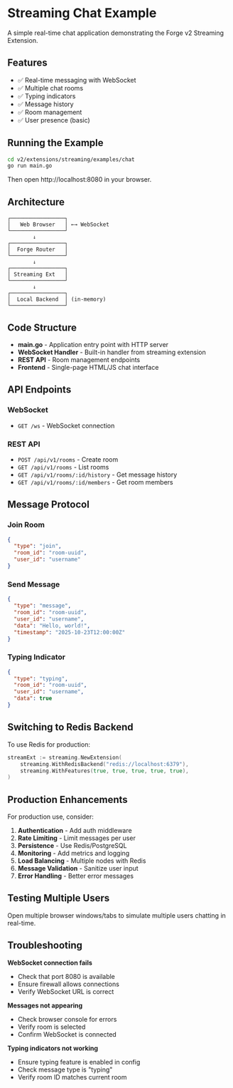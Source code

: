 # Streaming Chat Example

A simple real-time chat application demonstrating the Forge v2 Streaming Extension.

## Features

- ✅ Real-time messaging with WebSocket
- ✅ Multiple chat rooms
- ✅ Typing indicators
- ✅ Message history
- ✅ Room management
- ✅ User presence (basic)

## Running the Example

```bash
cd v2/extensions/streaming/examples/chat
go run main.go
```

Then open http://localhost:8080 in your browser.

## Architecture

```
┌─────────────────┐
│   Web Browser   │ ←→ WebSocket
└─────────────────┘
        ↓
┌─────────────────┐
│  Forge Router   │
└─────────────────┘
        ↓
┌─────────────────┐
│ Streaming Ext   │
└─────────────────┘
        ↓
┌─────────────────┐
│  Local Backend  │ (in-memory)
└─────────────────┘
```

## Code Structure

- **main.go** - Application entry point with HTTP server
- **WebSocket Handler** - Built-in handler from streaming extension
- **REST API** - Room management endpoints
- **Frontend** - Single-page HTML/JS chat interface

## API Endpoints

### WebSocket
- `GET /ws` - WebSocket connection

### REST API
- `POST /api/v1/rooms` - Create room
- `GET /api/v1/rooms` - List rooms
- `GET /api/v1/rooms/:id/history` - Get message history
- `GET /api/v1/rooms/:id/members` - Get room members

## Message Protocol

### Join Room
```json
{
  "type": "join",
  "room_id": "room-uuid",
  "user_id": "username"
}
```

### Send Message
```json
{
  "type": "message",
  "room_id": "room-uuid",
  "user_id": "username",
  "data": "Hello, world!",
  "timestamp": "2025-10-23T12:00:00Z"
}
```

### Typing Indicator
```json
{
  "type": "typing",
  "room_id": "room-uuid",
  "user_id": "username",
  "data": true
}
```

## Switching to Redis Backend

To use Redis for production:

```go
streamExt := streaming.NewExtension(
    streaming.WithRedisBackend("redis://localhost:6379"),
    streaming.WithFeatures(true, true, true, true, true),
)
```

## Production Enhancements

For production use, consider:

1. **Authentication** - Add auth middleware
2. **Rate Limiting** - Limit messages per user
3. **Persistence** - Use Redis/PostgreSQL
4. **Monitoring** - Add metrics and logging
5. **Load Balancing** - Multiple nodes with Redis
6. **Message Validation** - Sanitize user input
7. **Error Handling** - Better error messages

## Testing Multiple Users

Open multiple browser windows/tabs to simulate multiple users chatting in real-time.

## Troubleshooting

**WebSocket connection fails**
- Check that port 8080 is available
- Ensure firewall allows connections
- Verify WebSocket URL is correct

**Messages not appearing**
- Check browser console for errors
- Verify room is selected
- Confirm WebSocket is connected

**Typing indicators not working**
- Ensure typing feature is enabled in config
- Check message type is "typing"
- Verify room ID matches current room

